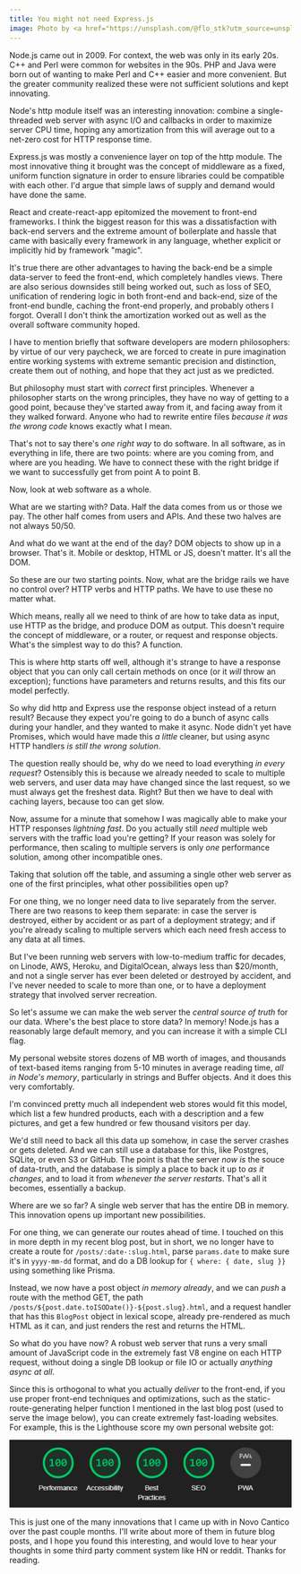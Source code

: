 ```yaml
---
title: You might not need Express.js
image: Photo by <a href="https://unsplash.com/@flo_stk?utm_source=unsplash&utm_medium=referral&utm_content=creditCopyText">Florian Steciuk</a> on <a href="https://unsplash.com/?utm_source=unsplash&utm_medium=referral&utm_content=creditCopyText">Unsplash</a>
---
```


Node.js came out in 2009. For context, the web was only in its early 20s. C++ and Perl were common for websites in the 90s. PHP and Java were born out of wanting to make Perl and C++ easier and more convenient. But the greater community realized these were not sufficient solutions and kept innovating.

Node's http module itself was an interesting innovation: combine a single-threaded web server with async I/O and callbacks in order to maximize server CPU time, hoping any amortization from this will average out to a net-zero cost for HTTP response time.

Express.js was mostly a convenience layer on top of the http module. The most innovative thing it brought was the concept of middleware as a fixed, uniform function signature in order to ensure libraries could be compatible with each other. I'd argue that simple laws of supply and demand would have done the same.

React and create-react-app epitomized the movement to front-end frameworks. I think the biggest reason for this was a dissatisfaction with back-end servers and the extreme amount of boilerplate and hassle that came with basically every framework in any language, whether explicit or implicitly hid by framework "magic".

It's true there are other advantages to having the back-end be a simple data-server to feed the front-end, which completely handles views. There are also serious downsides still being worked out, such as loss of SEO, unification of rendering logic in both front-end and back-end, size of the front-end bundle, caching the front-end properly, and probably others I forgot. Overall I don't think the amortization worked out as well as the overall software community hoped.

I have to mention briefly that software developers are modern philosophers: by virtue of our very paycheck, we are forced to create in pure imagination entire working systems with extreme semantic precision and distinction, create them out of nothing, and hope that they act just as we predicted.

But philosophy must start with *correct* first principles. Whenever a philosopher starts on the wrong principles, they have no way of getting to a good point, because they've started away from it, and facing away from it they walked forward. Anyone who had to rewrite entire files *because it was the wrong code* knows exactly what I mean.

That's not to say there's *one right way* to do software. In all software, as in everything in life, there are two points: where are you coming from, and where are you heading. We have to connect these with the right bridge if we want to successfully get from point A to point B.

Now, look at web software as a whole.

What are we starting with? Data. Half the data comes from us or those we pay. The other half comes from users and APIs. And these two halves are not always 50/50.

And what do we want at the end of the day? DOM objects to show up in a browser. That's it. Mobile or desktop, HTML or JS, doesn't matter. It's all the DOM.

So these are our two starting points. Now, what are the bridge rails we have no control over? HTTP verbs and HTTP paths. We have to use these no matter what.

Which means, really all we need to think of are how to take data as input, use HTTP as the bridge, and produce DOM as output. This doesn't require the concept of middleware, or a router, or request and response objects. What's the simplest way to do this? A function.

This is where http starts off well, although it's strange to have a response object that you can only call certain methods on once (or it *will* throw an exception); functions have parameters and returns results, and this fits our model perfectly.

So why did http and Express use the response object instead of a return result? Because they expect you're going to do a bunch of async calls during your handler, and they wanted to make it async. Node didn't yet have Promises, which would have made this *a little* cleaner, but using async HTTP handlers *is still the wrong solution*.

The question really should be, why do we need to load everything *in every request*? Ostensibly this is because we already needed to scale to multiple web servers, and user data may have changed since the last request, so we must always get the freshest data. Right? But then we have to deal with caching layers, because too can get slow.

Now, assume for a minute that somehow I was magically able to make your HTTP responses *lightning fast*. Do you actually still *need* multiple web servers with the traffic load you're getting? If your reason was solely for performance, then scaling to multiple servers is only *one* performance solution, among other incompatible ones.

Taking that solution off the table, and assuming a single other web server as one of the first principles, what other possibilities open up?

For one thing, we no longer need data to live separately from the server. There are two reasons to keep them separate: in case the server is destroyed, either by accident or as part of a deployment strategy; and if you're already scaling to multiple servers which each need fresh access to any data at all times.

But I've been running web servers with low-to-medium traffic for decades, on Linode, AWS, Heroku, and DigitalOcean, always less than $20/month, and not a single server has ever been deleted or destroyed by accident, and I've never needed to scale to more than one, or to have a deployment strategy that involved server recreation.

So let's assume we can make the web server the *central source of truth* for our data. Where's the best place to store data? In memory! Node.js has a reasonably large default memory, and you can increase it with a simple CLI flag.

My personal website stores dozens of MB worth of images, and thousands of text-based items ranging from 5-10 minutes in average reading time, *all in Node's memory*, particularly in strings and Buffer objects. And it does this very comfortably.

I'm convinced pretty much all independent web stores would fit this model, which list a few hundred products, each with a description and a few pictures, and get a few hundred or few thousand visitors per day.

We'd still need to back all this data up somehow, in case the server crashes or gets deleted. And we can still use a database for this, like Postgres, SQLite, or even S3 or GitHub. The point is that the server *now is* the souce of data-truth, and the database is simply a place to back it up to *as it changes*, and to load it from *whenever the server restarts*. That's all it becomes, essentially a backup.

Where are we so far? A single web server that has the entire DB in memory. This innovation opens up important new possibilities.

For one thing, we can generate our routes ahead of time. I touched on this in more depth in my recent blog post, but in short, we no longer have to create a route for `/posts/:date-:slug.html`, parse `params.date` to make sure it's in `yyyy-mm-dd` format, and do a DB lookup for `{ where: { date, slug }}` using something like Prisma.

Instead, we now have a post object *in memory already*, and we can *push* a route with the method GET, the path `/posts/${post.date.toISODate()}-${post.slug}.html`, and a request handler that has this `BlogPost` object in lexical scope, already pre-rendered as much HTML as it can, and just renders the rest and returns the HTML.

So what do you have now? A robust web server that runs a very small amount of JavaScript code in the extremely fast V8 engine on each HTTP request, without doing a single DB lookup or file IO or actually *anything async at all*.

Since this is orthogonal to what you actually *deliver* to the front-end, if you use proper front-end techniques and optimizations, such as the static-route-generating helper function I mentioned in the last blog post (used to serve the image below), you can create extremely fast-loading websites. For example, this is the Lighthouse score my own personal website got:

![score.png](score.png)

This is just one of the many innovations that I came up with in Novo Cantico over the past couple months. I'll write about more of them in future blog posts, and I hope you found this interesting, and would love to hear your thoughts in some third party comment system like HN or reddit. Thanks for reading.





<!-- 




But these weren't enough. Other frameworks were born practically every year to try to innovate web server technology, and sometimes even entire languages were created specialized for the web, either front-end or back-end.











Node.js itself came out in 2009, and Express.js came out only a year later, picking up where Node.js's builtin "http" module left off, and only adding convenience layers.

And Express.js should not describe itself as "unopinionated." By its nature, a software framework is *very* opinionated. It assumes a lot about how you ought to structure your code.

In particular, Express assumes that:

* Your data is so dynamic that you only know the shape of your routes (HTTP method and a generic route format) but not the full paths themselves

* Your data is so perfectly hierarchical that you can "mount" routes on top of other routes

* Your routes require some kind of view framework like in the days of Java to render HTML for the front-end

* Composability that allows compatible libraries to emerge requires the concept of middleware

These were all good assumptions coming from Rails and Java. They don't 

Other Node.js frameworks have the same issue: they're either trying to copy Express, or Rails, or some other existing server framework.



But these layers are only useful if the assumptions they're based on are really true. And software frameworks are about assumptions of how code should be structured.


As a software community, we're *stuck*. What we need is *real innovation*. Something *new*, something *different*.









Express.js came out in 2010. That's 12 years ago. It reached version 1 in 2010, version 2 in 2011, version 3 in 2012, version 4 in 2014, and 8 years later version 5 is *still in beta*.

For context, Node.js came out in 2009, and was 1 years old when Express.js was first written. Nobody really knew how to write Node.js apps. The special feature of Node.js was how it handled I/O, being callback based and single-threaded.

The built-in http module takes a single "request handler" of type `(req: object, res: object) => void` and Express.js adopts the same pattern and just adds extra functionality to the Request object, the Response object, and the Application object that adds more convenience methods that wrap this request handler.

 -->
